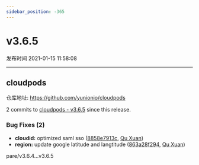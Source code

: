 ```yaml
---
sidebar_position: -365
---
```


# v3.6.5

发布时间 2021-01-15 11:58:08

-----

## cloudpods

仓库地址: https://github.com/yunionio/cloudpods

2 commits to [cloudpods - v3.6.5](https://github.com/yunionio/cloudpods/compare/v3.6.4...v3.6.5) since this release.

### Bug Fixes (2)
- **cloudid:** optimized saml sso ([8858e7913c](https://github.com/yunionio/cloudpods/commit/8858e7913c469623b47cc6b2f7c0e28682798f53), [Qu Xuan](mailto:quxuan@yunionyun.com))
- **region:** update google latitude and langtitude ([863a28f294](https://github.com/yunionio/cloudpods/commit/863a28f2949556d08d2b3e6fbeb25e636ef2b277), [Qu Xuan](mailto:quxuan@yunionyun.com))

pare/v3.6.4...v3.6.5

